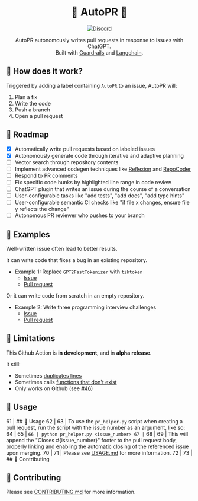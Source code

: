 <div align="center">

# 🚀 AutoPR 🚀

[![Discord](https://badgen.net/badge/icon/discord?icon=discord&label&color=purple)](https://discord.gg/ykk7Znt3K6)

AutoPR autonomously writes pull requests in response to issues with ChatGPT.  
Built with [Guardrails](https://github.com/ShreyaR/guardrails) and [Langchain](https://github.com/hwchase17/langchain).    

</div>

## 💪 How does it work?

Triggered by adding a label containing `AutoPR` to an issue, AutoPR will:

1. Plan a fix
2. Write the code
3. Push a branch
4. Open a pull request

## 📍 Roadmap

- [X] Automatically write pull requests based on labeled issues
- [X] Autonomously generate code through iterative and adaptive planning
- [ ] Vector search through repository contents
- [ ] Implement advanced codegen techniques like [Reflexion](https://arxiv.org/abs/2303.11366) and [RepoCoder](https://arxiv.org/abs/2303.12570)
- [ ] Respond to PR comments
- [ ] Fix specific code hunks by highlighted line range in code review
- [ ] ChatGPT plugin that writes an issue during the course of a conversation
- [ ] User-configurable tasks like "add tests", "add docs", "add type hints"
- [ ] User-configurable semantic CI checks like "if file x changes, ensure file y reflects the change"
- [ ] Autonomous PR reviewer who pushes to your branch

## 💎 Examples

Well-written issue often lead to better results.

It can write code that fixes a bug in an existing repository.

- Example 1: Replace `GPT2FastTokenizer` with `tiktoken`
  - [Issue](https://github.com/irgolic/AutoPR/issues/43)
  - [Pull request](https://github.com/irgolic/AutoPR/pull/44)

Or it can write code from scratch in an empty repository.

- Example 2: Write three programming interview challenges
  - [Issue](https://github.com/irgolic/AutoPR-template/issues/10)
  - [Pull request](https://github.com/irgolic/AutoPR-template/pull/11)


## 🤞 Limitations

This Github Action is **in development**, and in **alpha release**.

It still:

- Sometimes [duplicates lines](https://github.com/irgolic/AutoPR/pull/44/files#diff-8427d3dc331c8d06d0eca82385f08cb9878240db18a867f463ae90afab6ded43R135)
- Sometimes calls [functions that don't exist](https://github.com/irgolic/AutoPR-template/pull/9/files#diff-01de17011a56527deac53327fec7f83279509157a1e806a2cec5c2215a953e97R63)
- Only works on Github (see [#46](https://github.com/irgolic/AutoPR/issues/46))

## 🔨 Usage

61 | ## 🔨 Usage
62 | 
63 | To use the `pr_helper.py` script when creating a pull request, run the script with the issue number as an argument, like so:
64 |
65 | ```
66 | python pr_helper.py <issue_number>
67 | ```
68 |
69 | This will append the "Closes #{issue_number}" footer to the pull request body, properly linking and enabling the automatic closing of the referenced issue upon merging.
70 |
71 | Please see [USAGE.md](USAGE.md) for more information.
72 | 
73 | ## 📝 Contributing

## 📝 Contributing

Please see [CONTRIBUTING.md](CONTRIBUTING.md) for more information.
